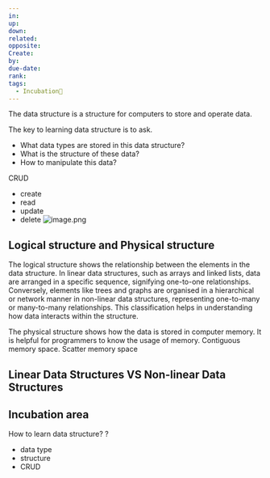 ```yaml
---
in: 
up: 
down: 
related: 
opposite: 
Create: 
by: 
due-date: 
rank: 
tags:
  - Incubation🌱
---
```

The data structure is a structure for computers to store and operate data.

The key to learning data structure is to ask.
- What data types are stored in this data structure?
- What is the structure of these data?
- How to manipulate this data?

CRUD
- create
- read
- update
- delete
![image.png](https://obsidianpicture-1320276993.cos.ap-hongkong.myqcloud.com/Obsidian/Picture/202404221014655.png)
## Logical structure and Physical structure

The logical structure shows the relationship between the elements in the data structure. In linear data structures, such as arrays and linked lists, data are arranged in a specific sequence, signifying one-to-one relationships. Conversely, elements like trees and graphs are organised in a hierarchical or network manner in non-linear data structures, representing one-to-many or many-to-many relationships. This classification helps in understanding how data interacts within the structure. 

The physical structure shows how the data is stored in computer memory. It is helpful for programmers to know the usage of memory. Contiguous memory space. Scatter memory space 

## Linear Data Structures  VS Non-linear Data Structures

## Incubation area

How to learn data structure?
?
- data type
- structure
- CRUD